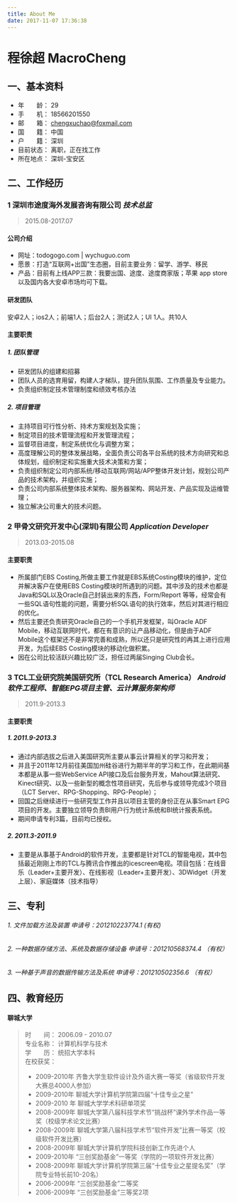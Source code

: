 ```yaml
---
title: About Me
date: 2017-11-07 17:36:38
---
```

# 程徐超 MacroCheng    

## 一、基本资料    
- 年　　龄： 	29      
- 手　　机： 	18566201550    
- 邮　　箱： 	chengxuchao@foxmail.com    
- 国　　籍： 	中国    
- 户　　籍： 	深圳   
- 目前状态： 	离职，正在找工作   	
- 所在地点： 	深圳-宝安区    

## 二、工作经历
### 1 深圳市途度海外发展咨询有限公司  *技术总监*
> 2015.08-2017.07
#### 公司介绍
- 网址：todogogo.com | wychuguo.com
- 愿景：打造“互联网+出国”生态圈，目前主要业务：留学、游学、移民
- 产品：目前有上线APP三款：我要出国、途度、途度商家版；苹果 app store 以及国内各大安卓市场均可下载。

#### 研发团队 
安卓2人；ios2人；前端1人；后台2人；测试2人；UI 1人。共10人

#### 主要职责
##### 1. 团队管理
- 研发团队的组建和招募
- 团队人员的选育用留，构建人才梯队，提升团队氛围、工作质量及专业能力。
- 负责组织制定技术管理制度和绩效考核办法

##### 2. 项目管理
- 主持项目可行性分析、持术方案规划及实施；
- 制定项目的技术管理流程和开发管理流程；
- 监督项目进度，制定系统优化与调整方案；
- 高度理解公司的整体发展战略，全面负责公司各平台系统的技术方向研究和总体规划，组织制定和实施重大技术决策和方案；
- 负责组织制定公司内部系统/移动互联网/网站/APP整体开发计划，规划公司产品的技术架构，并组织实施；
- 负责公司内部系统整体技术架构、服务器架构、网站开发、产品实现及运维管理；
- 独立解决公司重大的技术问题。

### 2 甲骨文研究开发中心(深圳)有限公司 *Application Developer*
> 2013.03-2015.08
#### 主要职责
- 所属部门EBS Costing,所做主要工作就是EBS系统Costing模块的维护，定位并解决客户在使用EBS Costing模块时所遇到的问题。其中涉及的技术也都是Java和SQL以及Oracle自己封装出来的东西，Form/Report 等等，经常会有一些SQL语句性能的问题，需要分析SQL语句的执行效率，然后对其进行相应的优化。
- 然后主要还负责研究Oracle自己的一个手机开发框架，叫Oracle ADF Mobile，移动互联网时代，都在有意识的让产品移动化，但是由于ADF Mobile这个框架还不是非常完善和成熟，所以还只是研究性的再其上进行应用开发，为后续EBS Costing模块的移动化做积累。
- 因在公司比较活跃兴趣比较广泛，担任过两届Singing Club会长。

### 3 TCL工业研究院美国研究所（TCL Research America） *Android软件工程师、智能EPG项目主管、云计算服务架构师*
> 2011.9-2013.3
#### 主要职责
##### 1. 2011.9-2013.3
- 通过内部选拔之后进入美国研究所主要从事云计算相关的学习和开发；
- 并且于2011年12月前往美国加州硅谷进行为期半年的学习和工作，在此期间基本都是从事一些WebService API接口及后台服务开发，Mahout算法研究、Kinect研究、以及一些新型的概念性项目研究，先后参与或领导完成3个项目（LCT Server、RPG-Shopping、RPG-People）；
- 回国之后继续进行一些研究型工作并且以项目主管的身份正在从事Smart EPG项目的开发。主要独立领导负责BI用户行为统计系统和BI统计报表系统。
- 期间申请专利3篇，目前均已授权。
##### 2. 2011.3-2011.9
- 主要是从事基于Android的软件开发，主要都是针对TCL的智能电视，其中包括最近刚刚上市的TCL与腾讯合作推出的icescreen电视。项目包括：在线音乐（Leader+主要开发）、在线影视（Leader+主要开发）、3DWidget（开发上层）、家庭媒体（技术指导）

## 三、专利
###### 1. 文件加载方法及装置 申请号：201210223774.1 (有权)   
###### 2. 一种数据存储方法、系统及数据存储设备 申请号：201210568374.4 （有权）     
###### 3. 一种基于声音的数据传输方法及系统 申请号：201210502356.6 （有权）   


## 四、教育经历
#### 聊城大学
> 时　　间：    2006.09 - 2010.07     
> 专业名称： 	计算机科学与技术    
> 学　　历： 	统招大学本科    
> 在校获奖：
> - 2009-2010年 齐鲁大学生软件设计及外语大赛一等奖（省级软件开发大赛总4000人参加）
> - 2009-2010年 聊城大学计算机学院第四届“十佳专业之星”
> - 2009-2010 年 聊城大学学术科研单项奖
> - 2008-2009年 聊城大学第八届科技学术节“挑战杯”课外学术作品一等奖（校级学术论文比赛）
> - 2008-2009年 聊城大学第八届科技学术节“软件开发”比赛一等奖（校级软件开发比赛） 
> - 2008-2009年 聊城大学计算机学院科技创新工作先进个人 
> - 2009-2010年 “三创奖励基金”一等奖（学院的一项软件开发比赛） 
> - 2008-2009年 聊城大学计算机学院第三届“十佳专业之星提名奖”（学院专业特长前10-20名） 
> - 2006-2009年 “三创奖励基金”二等奖 
> - 2006-2009年 “三创奖励基金”三等奖2项 
